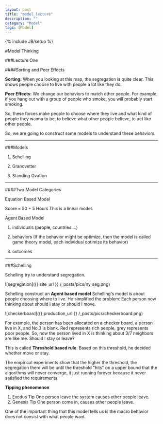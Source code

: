 ```yaml
---
layout: post
title: "model_lecture"
description: ""
category: "Model"
tags: [Model]
---
```

{% include JB/setup %}

<!--more-->

#Model Thinking

###Lecture One

####Sorting and Peer Effects

**Sorting:** When you looking at this map, the segregation is quite clear. This shows people choose to live with people a lot like they do. 

**Peer Effects:** We change our behaviors to match other people. For example, if you hang out with a group of people who smoke, you will probably start smoking. 

So, these forces make people to choose where they live and what kind of 
people they wanna to be, to believe what other people believe, to act like other people. 

So, we are going to construct some models to understand these behaviors.

---

###Models

1. Schelling

2. Granovetter

3. Standing Ovation

---

####Two Model Categories

Equation Based Model

Score = 50 + 5 Hours
This is a linear model.

Agent Based Model

1. individuals (people, countries ...)

2. behaviors (If the behavior might be optimize, then the model is called game theory model, each individual optimize its behavior)

3. outcomes

---

###Schelling

Schelling try to understand segregation.

![segregation]({{ site_url }} /_posts/pics/ny_seg.png) 

Schelling construct an **Agent based model**
Schelling's model is about people choosing where to live.
He simplified the problem:
Each person now thinking about should I stay or should I move.

![checkerboard]({{ production_url }} /_posts/pics/checkerboard.png) 

For example, the person has been allocated on a checker board, 
a person live in X, and No.3 is blank. Red represents rich people, grey represents poor people. So, now the person lived in X is thinking about 3/7 neighbors are like me. Should I stay or leave?

This is called **Threshold based rule**. Based on this threshold, he decided whether move or stay.

The empirical experiments show that the higher the threshold, the segregation there will be until the threshold "hits" on a upper bound that the algorithms will never converge, it just running forever because it never satisfied the requirements.


**Tipping phenomenon**
1. Exodus Tip
One person leave the system causes other people leave.
2. Genesis Tip
One person come in, causes other people leave.

One of the important thing that this model tells us is the macro behavior does not consist with what people want. 

